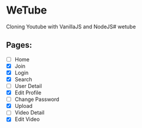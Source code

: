 # WeTube

Cloning Youtube with VanillaJS and NodeJS# wetube

## Pages:

- [ ] Home
- [x] Join
- [x] Login
- [x] Search
- [ ] User Detail
- [x] Edit Profile
- [ ] Change Password
- [x] Upload
- [ ] Video Detail
- [x] Edit Video